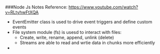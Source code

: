 ###Node Js Notes
Reference: https://www.youtube.com/watch?v=RLtyhwFtXQA

- EventEmitter class is used to drive event triggers and define custom events
- File system module (fs) is usesd to interact with files:
  - Create, write, rename, append, unlink (delete)
  - Streams are able to read and wrtie data in chunks more efficiently
- 
